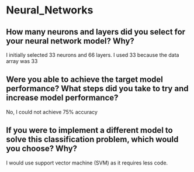 # Neural_Networks
## How many neurons and layers did you select for your neural network model? Why?
I initially selected 33 neurons and 66 layers. I used 33 because the data array was 33
## Were you able to achieve the target model performance? What steps did you take to try and increase model performance?
No, I could not achieve 75% accuracy
## If you were to implement a different model to solve this classification problem, which would you choose? Why?
 I would use support vector machine (SVM) as it requires less code. 
